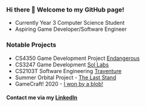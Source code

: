 ### Hi there 👋 Welcome to my GitHub page!

* Currently Year 3 Computer Science Student
* Aspiring Game Developer/Software Engineer

### Notable Projects

* CS4350 Game Development Project [Endangerous](https://uvents.nus.edu.sg/event/19th-steps/module/CS4350/project/3)
* CS3247 Game Development [Sol Labs](https://uvents.nus.edu.sg/event/18th-steps/module/CS3247/project/6)
* CS2103T Software Engineering [Traventure](https://github.com/Robinho98/Traventure)
* Summer Orbital Project - [The Last Stand](https://play.unity.com/mg/other/the-last-stand-1)
* GameCraft! 2020 - [I won by a blob!](https://llhy.itch.io/iwonbyablob)

#### Contact me via my [LinkedIn](https://www.linkedin.com/in/robin-ho-362485189/)

<!--
**Robinho98/Robinho98** is a ✨ _special_ ✨ repository because its `README.md` (this file) appears on your GitHub profile.

Here are some ideas to get you started:

- 🔭 I’m currently working on ...
- 🌱 I’m currently learning ...
- 👯 I’m looking to collaborate on ...
- 🤔 I’m looking for help with ...
- 💬 Ask me about ...
- 📫 How to reach me: ...
- 😄 Pronouns: ...
- ⚡ Fun fact: ...
-->
